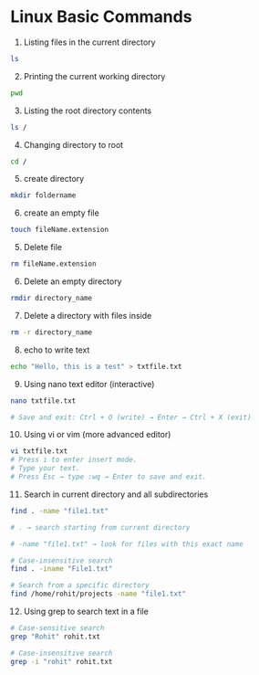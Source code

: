 # Linux Basic Commands

1. Listing files in the current directory
```bash
ls

```



2. Printing the current working directory
```bash
pwd

```


3. Listing the root directory contents

```bash
ls /

```

4. Changing directory to root
```bash
cd /

```

5. create directory

```bash
mkdir foldername
```
6. create an empty file
```bash
touch fileName.extension

```

5. Delete file

```bash
rm fileName.extension
```
6. Delete an empty directory

```bash
rmdir directory_name

```
7. Delete a directory with files inside

```bash
rm -r directory_name

```
8. echo to write text

```bash
echo "Hello, this is a test" > txtfile.txt
```
9. Using nano text editor (interactive)

```bash
nano txtfile.txt

# Save and exit: Ctrl + O (write) → Enter → Ctrl + X (exit)
```
10. Using vi or vim (more advanced editor)

```bash
vi txtfile.txt
# Press i to enter insert mode.
# Type your text.
# Press Esc → type :wq → Enter to save and exit.


```
11. Search in current directory and all subdirectories

```bash
find . -name "file1.txt"

# . → search starting from current directory

# -name "file1.txt" → look for files with this exact name

# Case-insensitive search
find . -iname "File1.txt"

# Search from a specific directory
find /home/rohit/projects -name "file1.txt"

```

12. Using grep to search text in a file

```bash
# Case-sensitive search
grep "Rohit" rohit.txt

# Case-insensitive search
grep -i "rohit" rohit.txt

```


```bash


```


```bash


```


```bash


```